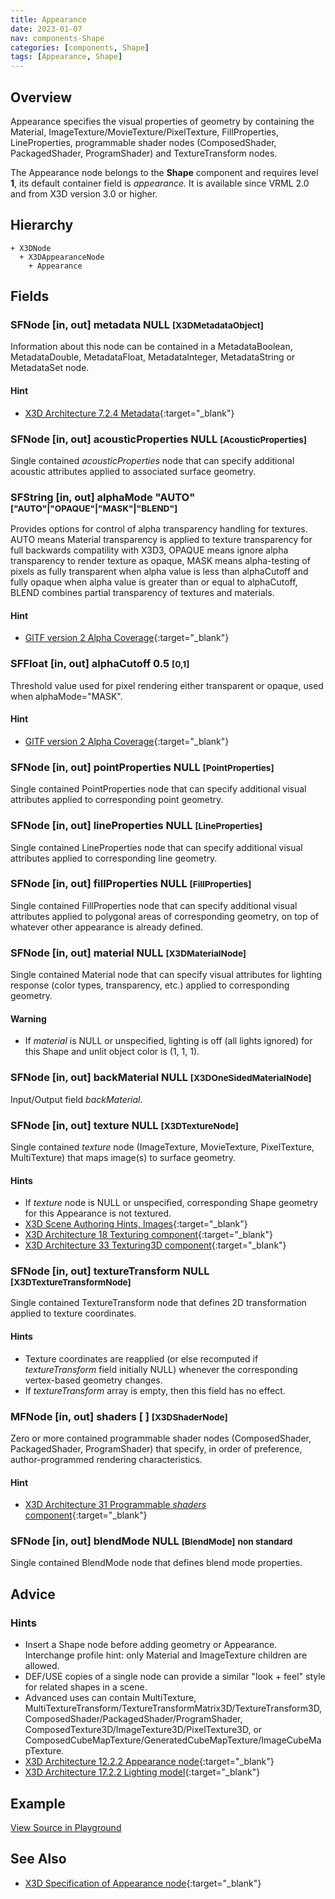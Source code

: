 ```yaml
---
title: Appearance
date: 2023-01-07
nav: components-Shape
categories: [components, Shape]
tags: [Appearance, Shape]
---
```

<style>
.post h3 {
  word-spacing: 0.2em;
}
</style>

## Overview

Appearance specifies the visual properties of geometry by containing the Material, ImageTexture/MovieTexture/PixelTexture, FillProperties, LineProperties, programmable shader nodes (ComposedShader, PackagedShader, ProgramShader) and TextureTransform nodes.

The Appearance node belongs to the **Shape** component and requires level **1**, its default container field is *appearance.* It is available since VRML 2.0 and from X3D version 3.0 or higher.

## Hierarchy

```
+ X3DNode
  + X3DAppearanceNode
    + Appearance
```

## Fields

### SFNode [in, out] **metadata** NULL <small>[X3DMetadataObject]</small>

Information about this node can be contained in a MetadataBoolean, MetadataDouble, MetadataFloat, MetadataInteger, MetadataString or MetadataSet node.

#### Hint

- [X3D Architecture 7.2.4 Metadata](https://www.web3d.org/specifications/X3Dv4Draft/ISO-IEC19775-1v4-IS.proof//Part01/components/core.html#Metadata){:target="_blank"}

### SFNode [in, out] **acousticProperties** NULL <small>[AcousticProperties]</small>

Single contained *acousticProperties* node that can specify additional acoustic attributes applied to associated surface geometry.

### SFString [in, out] **alphaMode** "AUTO" <small>["AUTO"|"OPAQUE"|"MASK"|"BLEND"]</small>

Provides options for control of alpha transparency handling for textures. AUTO means Material transparency is applied to texture transparency for full backwards compatility with X3D3, OPAQUE means ignore alpha transparency to render texture as opaque, MASK means alpha-testing of pixels as fully transparent when alpha value is less than alphaCutoff and fully opaque when alpha value is greater than or equal to alphaCutoff, BLEND combines partial transparency of textures and materials.

#### Hint

- [GlTF version 2 Alpha Coverage](https://www.khronos.org/registry/glTF/specs/2.0/glTF-2.0.html#alpha-coverage){:target="_blank"}

### SFFloat [in, out] **alphaCutoff** 0.5 <small>[0,1]</small>

Threshold value used for pixel rendering either transparent or opaque, used when alphaMode="MASK".

#### Hint

- [GlTF version 2 Alpha Coverage](https://www.khronos.org/registry/glTF/specs/2.0/glTF-2.0.html#alpha-coverage){:target="_blank"}

### SFNode [in, out] **pointProperties** NULL <small>[PointProperties]</small>

Single contained PointProperties node that can specify additional visual attributes applied to corresponding point geometry.

### SFNode [in, out] **lineProperties** NULL <small>[LineProperties]</small>

Single contained LineProperties node that can specify additional visual attributes applied to corresponding line geometry.

### SFNode [in, out] **fillProperties** NULL <small>[FillProperties]</small>

Single contained FillProperties node that can specify additional visual attributes applied to polygonal areas of corresponding geometry, on top of whatever other appearance is already defined.

### SFNode [in, out] **material** NULL <small>[X3DMaterialNode]</small>

Single contained Material node that can specify visual attributes for lighting response (color types, transparency, etc.) applied to corresponding geometry.

#### Warning

- If *material* is NULL or unspecified, lighting is off (all lights ignored) for this Shape and unlit object color is (1, 1, 1).

### SFNode [in, out] **backMaterial** NULL <small>[X3DOneSidedMaterialNode]</small>

Input/Output field *backMaterial*.

### SFNode [in, out] **texture** NULL <small>[X3DTextureNode]</small>

Single contained *texture* node (ImageTexture, MovieTexture, PixelTexture, MultiTexture) that maps image(s) to surface geometry.

#### Hints

- If *texture* node is NULL or unspecified, corresponding Shape geometry for this Appearance is not textured.
- [X3D Scene Authoring Hints, Images](https://www.web3d.org/x3d/content/examples/X3dSceneAuthoringHints.html#Images){:target="_blank"}
- [X3D Architecture 18 Texturing component](https://www.web3d.org/specifications/X3Dv4Draft/ISO-IEC19775-1v4-IS.proof//Part01/components/texturing.html){:target="_blank"}
- [X3D Architecture 33 Texturing3D component](https://www.web3d.org/specifications/X3Dv4Draft/ISO-IEC19775-1v4-IS.proof//Part01/components/texture3D.html){:target="_blank"}

### SFNode [in, out] **textureTransform** NULL <small>[X3DTextureTransformNode]</small>

Single contained TextureTransform node that defines 2D transformation applied to texture coordinates.

#### Hints

- Texture coordinates are reapplied (or else recomputed if *textureTransform* field initially NULL) whenever the corresponding vertex-based geometry changes.
- If *textureTransform* array is empty, then this field has no effect.

### MFNode [in, out] **shaders** [ ] <small>[X3DShaderNode]</small>

Zero or more contained programmable shader nodes (ComposedShader, PackagedShader, ProgramShader) that specify, in order of preference, author-programmed rendering characteristics.

#### Hint

- [X3D Architecture 31 Programmable *shaders* component](https://www.web3d.org/specifications/X3Dv4Draft/ISO-IEC19775-1v4-IS.proof//Part01/components/*shaders*.html){:target="_blank"}

### SFNode [in, out] **blendMode** NULL <small>[BlendMode]</small> <small class="yellow">non standard</small>

Single contained BlendMode node that defines blend mode properties.

## Advice

### Hints

- Insert a Shape node before adding geometry or Appearance. Interchange profile hint: only Material and ImageTexture children are allowed.
- DEF/USE copies of a single node can provide a similar "look + feel" style for related shapes in a scene.
- Advanced uses can contain MultiTexture, MultiTextureTransform/TextureTransformMatrix3D/TextureTransform3D, ComposedShader/PackagedShader/ProgramShader, ComposedTexture3D/ImageTexture3D/PixelTexture3D, or ComposedCubeMapTexture/GeneratedCubeMapTexture/ImageCubeMapTexture.
- [X3D Architecture 12.2.2 Appearance node](https://www.web3d.org/specifications/X3Dv4Draft/ISO-IEC19775-1v4-IS.proof//Part01/components/shape.html#Appearancenode){:target="_blank"}
- [X3D Architecture 17.2.2 Lighting model](https://www.web3d.org/specifications/X3Dv4Draft/ISO-IEC19775-1v4-IS.proof//Part01/components/lighting.html#Lightingmodel){:target="_blank"}

## Example

<x3d-canvas src="https://create3000.github.io/media/examples/Shape/Appearance/Appearance.x3d" update="auto"></x3d-canvas>

[View Source in Playground](/x_ite/playground/?url=https://create3000.github.io/media/examples/Shape/Appearance/Appearance.x3d)

## See Also

- [X3D Specification of Appearance node](https://www.web3d.org/documents/specifications/19775-1/V4.0/Part01/components/shape.html#Appearance){:target="_blank"}
